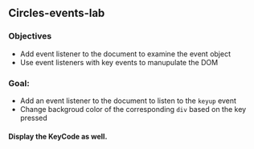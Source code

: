 ## Circles-events-lab

### Objectives

* Add event listener to the document to examine the event object
* Use event listeners with key events to manupulate the DOM

### Goal:

* Add an event listener to the document to listen to the `keyup` event
* Change backgroud color of the corresponding `div` based on the key pressed

#### Display the KeyCode as well. 





